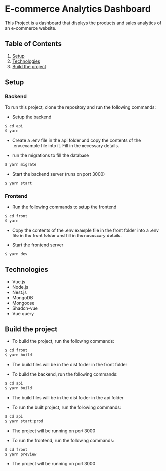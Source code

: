 # E-commerce Analytics Dashboard

This Project is a dashboard that displays the products and sales analytics of an e-commerce website.

## Table of Contents

1. [Setup](#setup)
2. [Technologies](#technologies)
3. [Build the project](#build-the-project)

## Setup

### Backend

To run this project, clone the repository and run the following commands:

- Setup the backend

```bash
$ cd api
$ yarn
```

- Create a .env file in the api folder and copy the contents of the .env.example file into it. Fill in the necessary details.

- run the migrations to fill the database

```bash
$ yarn migrate
```

- Start the backend server (runs on port 3000)

```bash
$ yarn start
```

### Frontend

- Run the following commands to setup the frontend

```bash
$ cd front
$ yarn
```

- Copy the contents of the .env.example file in the front folder into a .env file in the front folder and fill in the necessary details.

- Start the frontend server

```bash
$ yarn dev
```

## Technologies

- Vue.js
- Node.js
- Nest.js
- MongoDB
- Mongoose
- Shadcn-vue
- Vue query

## Build the project

- To build the project, run the following commands:

```bash
$ cd front
$ yarn build
```

- The build files will be in the dist folder in the front folder

- To build the backend, run the following commands:

```bash
$ cd api
$ yarn build
```

- The build files will be in the dist folder in the api folder

- To run the built project, run the following commands:

```bash
$ cd api
$ yarn start:prod
```

- The project will be running on port 3000

- To run the frontend, run the following commands:

```bash
$ cd front
$ yarn preview
```

- The project will be running on port 3000
